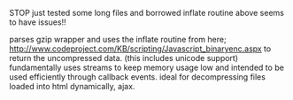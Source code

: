 STOP just tested some long files and borrowed inflate routine above seems to have issues!! 

parses gzip wrapper and uses the inflate routine from here; http://www.codeproject.com/KB/scripting/Javascript_binaryenc.aspx to return the uncompressed data. (this includes unicode support) fundamentally uses streams to keep memory usage low and intended to be used efficiently through callback events. ideal for decompressing files loaded into html dynamically, ajax.


